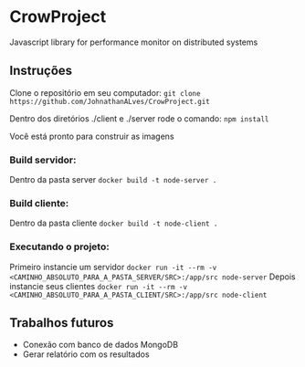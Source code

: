 # CrowProject
Javascript library for performance monitor on distributed systems

## Instruções
Clone o repositório em seu computador:
`git clone https://github.com/JohnathanALves/CrowProject.git`

Dentro dos diretórios ./client e ./server rode o comando:
`npm install`

Você está pronto para construir as imagens

### Build servidor:
Dentro da pasta server
`docker build -t node-server .`

### Build cliente:
Dentro da pasta cliente
`docker build -t node-client .`

### Executando o projeto:
Primeiro instancie um servidor
`docker run -it --rm -v <CAMINHO_ABSOLUTO_PARA_A_PASTA_SERVER/SRC>:/app/src node-server`
Depois instancie seus clientes
`docker run -it --rm -v <CAMINHO_ABSOLUTO_PARA_A_PASTA_CLIENT/SRC>:/app/src node-client`

## Trabalhos futuros
 - Conexão com banco de dados MongoDB
 - Gerar relatório com os resultados
 
